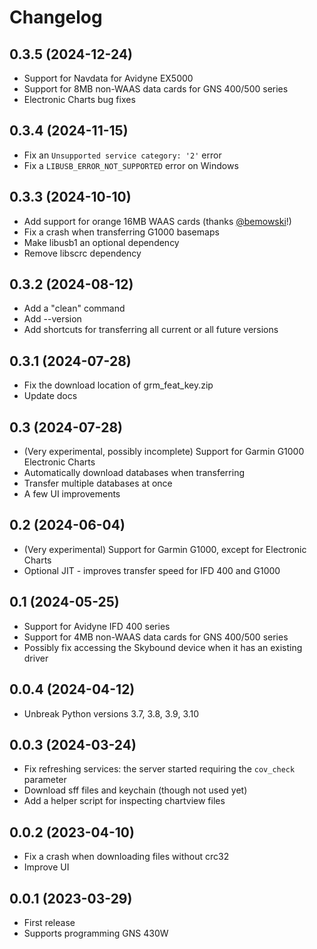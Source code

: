 # Changelog

## 0.3.5 (2024-12-24)
- Support for Navdata for Avidyne EX5000
- Support for 8MB non-WAAS data cards for GNS 400/500 series
- Electronic Charts bug fixes

## 0.3.4 (2024-11-15)
- Fix an `Unsupported service category: '2'` error
- Fix a `LIBUSB_ERROR_NOT_SUPPORTED` error on Windows

## 0.3.3 (2024-10-10)
- Add support for orange 16MB WAAS cards (thanks [@bemowski](https://github.com/bemowski)!)
- Fix a crash when transferring G1000 basemaps
- Make libusb1 an optional dependency
- Remove libscrc dependency

## 0.3.2 (2024-08-12)
- Add a "clean" command
- Add --version
- Add shortcuts for transferring all current or all future versions

## 0.3.1 (2024-07-28)
- Fix the download location of grm_feat_key.zip
- Update docs

## 0.3 (2024-07-28)
- (Very experimental, possibly incomplete) Support for Garmin G1000 Electronic Charts
- Automatically download databases when transferring
- Transfer multiple databases at once
- A few UI improvements

## 0.2 (2024-06-04)
- (Very experimental) Support for Garmin G1000, except for Electronic Charts
- Optional JIT - improves transfer speed for IFD 400 and G1000

## 0.1 (2024-05-25)
- Support for Avidyne IFD 400 series
- Support for 4MB non-WAAS data cards for GNS 400/500 series
- Possibly fix accessing the Skybound device when it has an existing driver

## 0.0.4 (2024-04-12)
- Unbreak Python versions 3.7, 3.8, 3.9, 3.10

## 0.0.3 (2024-03-24)
- Fix refreshing services: the server started requiring the `cov_check` parameter
- Download sff files and keychain (though not used yet)
- Add a helper script for inspecting chartview files

## 0.0.2 (2023-04-10)
- Fix a crash when downloading files without crc32
- Improve UI

## 0.0.1 (2023-03-29)
- First release
- Supports programming GNS 430W
